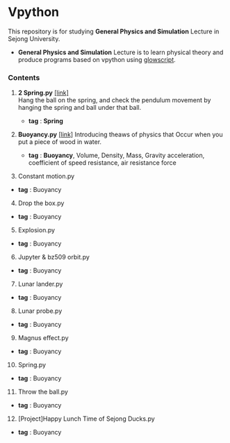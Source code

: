 # Vpython
This repository is for studying **General Physics and Simulation** Lecture in Sejong University.  
- **General Physics and Simulation** Lecture is to learn physical theory and produce programs based on vpython using [glowscript](https://www.glowscript.org/#/).   

### Contents
1. **2 Spring.py** [[link]](https://github.com/kimkyeongnam/Vpython/blob/master/2%20Spring.py)  
   Hang the ball on the spring, and check the pendulum movement by hanging the spring and ball under that ball.  
   + **tag** : __Spring__
   
2. **Buoyancy.py** [[link]](https://github.com/kimkyeongnam/Vpython/blob/master/Buoyancy.py)
   Introducing theaws of physics that Occur when you put a piece of wood in water.
   + **tag** : __Buoyancy__, Volume, Density, Mass, Gravity acceleration, coefficient of speed resistance, air resistance force
  
  
3. Constant motion.py

  + **tag** : Buoyancy
  
4. Drop the box.py

  + **tag** : Buoyancy
  
5. Explosion.py
  + **tag** : Buoyancy
  
6. Jupyter & bz509 orbit.py
  + **tag** : Buoyancy
  
7. Lunar lander.py
  + **tag** : Buoyancy
8. Lunar probe.py
  + **tag** : Buoyancy
9. Magnus effect.py
  + **tag** : Buoyancy
10. Spring.py
  + **tag** : Buoyancy
11. Throw the ball.py
  + **tag** : Buoyancy
12. [Project]Happy Lunch Time of Sejong Ducks.py
  + **tag** : Buoyancy
